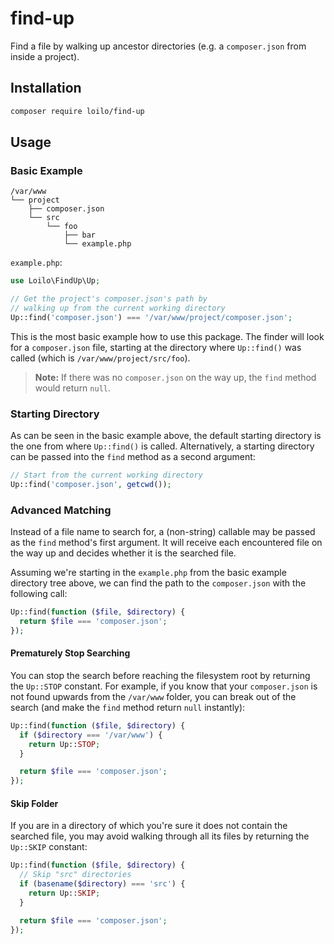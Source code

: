 # find-up
Find a file by walking up ancestor directories (e.g. a `composer.json` from inside a project).

## Installation
```bash
composer require loilo/find-up
```

## Usage
### Basic Example
```
/var/www
└── project
    ├── composer.json
    └── src
        └── foo
            ├── bar
            └── example.php
```

`example.php`:
```php
use Loilo\FindUp\Up;

// Get the project's composer.json's path by
// walking up from the current working directory
Up::find('composer.json') === '/var/www/project/composer.json';
```

This is the most basic example how to use this package. The finder will look for a `composer.json` file, starting at the directory where `Up::find()` was called (which is `/var/www/project/src/foo`).

> **Note:** If there was no `composer.json` on the way up, the `find` method would return `null`.

### Starting Directory
As can be seen in the basic example above, the default starting directory is the one from where `Up::find()` is called. Alternatively, a starting directory can be passed into the `find` method as a second argument:

```php
// Start from the current working directory
Up::find('composer.json', getcwd());
```

### Advanced Matching
Instead of a file name to search for, a (non-string) callable may be passed as the `find` method's first argument. It will receive each encountered file on the way up and decides whether it is the searched file.

Assuming we're starting in the `example.php` from the basic example directory tree above, we can find the path to the `composer.json` with the following call:

```php
Up::find(function ($file, $directory) {
  return $file === 'composer.json';
});
```

#### Prematurely Stop Searching
You can stop the search before reaching the filesystem root by returning the `Up::STOP` constant. For example, if you know that your `composer.json` is not found upwards from the `/var/www` folder, you can break out of the search (and make the `find` method return `null` instantly):

```php
Up::find(function ($file, $directory) {
  if ($directory === '/var/www') {
    return Up::STOP;
  }

  return $file === 'composer.json';
});
```

#### Skip Folder
If you are in a directory of which you're sure it does not contain the searched file, you may avoid walking through all its files by returning the `Up::SKIP` constant:

```php
Up::find(function ($file, $directory) {
  // Skip "src" directories
  if (basename($directory) === 'src') {
    return Up::SKIP;
  }

  return $file === 'composer.json';
});
```